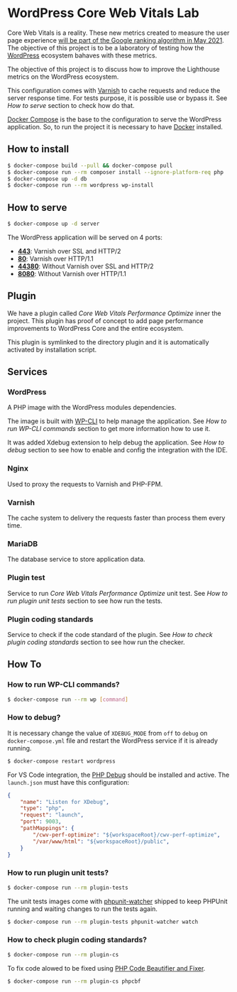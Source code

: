 # WordPress Core Web Vitals Lab

Core Web Vitals is a reality. These new metrics created to measure the user page experience [will be part of the Google ranking algorithm in May 2021](https://developers.google.com/search/blog/2020/11/timing-for-page-experience). The objective of this project is to be a laboratory of testing how the [WordPress](http://wordpress.org/) ecosystem bahaves with these metrics.

The objective of this project is to discuss how to improve the Lighthouse metrics on the WordPress ecosystem.

This configuration comes with [Varnish](https://varnish-cache.org/) to cache requests and reduce the server response time. For tests purpose, it is possible use or bypass it. See _How to serve_ section to check how do that.

[Docker Compose](https://docs.docker.com/compose/) is the base to the configuration to serve the WordPress application. So, to run the project it is necessary to have [Docker](https://www.docker.com/) installed.

## How to install

```bash
$ docker-compose build --pull && docker-compose pull
$ docker-compose run --rm composer install --ignore-platform-req php
$ docker-compose up -d db
$ docker-compose run --rm wordpress wp-install
```

## How to serve

```bash
$ docker-compose up -d server
```

The WordPress application will be served on 4 ports:

- __[443](https://localhost)__: Varnish over SSL and HTTP/2
- __[80](http://localhost)__: Varnish over HTTP/1.1
- __[44380](https://localhost:44380)__: Without Varnish over SSL and HTTP/2
- __[8080](http://localhost:8080)__: Without Varnish over HTTP/1.1

## Plugin

We have a plugin called _Core Web Vitals Performance Optimize_ inner the project. This plugin has proof of concept to add page performance improvements to WordPress Core and the entire ecosystem.

This plugin is symlinked to the directory plugin and it is automatically activated by installation script.

## Services

### WordPress

A PHP image with the WordPress modules dependencies.

The image is built with [WP-CLI](https://wp-cli.org/) to help manage the application. See _How to run WP-CLI commands_ section to get more information how to use it.

It was added Xdebug extension to help debug the application. See _How to debug_ section to see how to enable and config the integration with the IDE.

### Nginx

Used to proxy the requests to Varnish and PHP-FPM.

### Varnish

The cache system to delivery the requests faster than process them every time.

### MariaDB

The database service to store application data.

### Plugin test

Service to run _Core Web Vitals Performance Optimize_ unit test. See _How to run plugin unit tests_ section to see how run the tests.

### Plugin coding standards

Service to check if the code standard of the plugin. See _How to check plugin coding standards_ section to see how run the checker.

## How To

### How to run WP-CLI commands?

```bash
$ docker-compose run --rm wp [command]
```

### How to debug?

It is necessary change the value of `XDEBUG_MODE` from `off` to `debug` on `docker-compose.yml` file and restart the WordPress service if it is already running.

```bash
$ docker-compose restart wordpress
```

For VS Code integration, the [PHP Debug](https://marketplace.visualstudio.com/items?itemName=felixfbecker.php-debug) should be installed and active. The `launch.json` must have this configuration:

```json
{
    "name": "Listen for XDebug",
    "type": "php",
    "request": "launch",
    "port": 9003,
    "pathMappings": {
        "/cwv-perf-optimize": "${workspaceRoot}/cwv-perf-optimize",
        "/var/www/html": "${workspaceRoot}/public",
    }
}
```

### How to run plugin unit tests?

```bash
$ docker-compose run --rm plugin-tests
```

The unit tests images come with [phpunit-watcher](https://github.com/spatie/phpunit-watcher) shipped to keep PHPUnit running and waiting changes to run the tests again.

```bash
$ docker-compose run --rm plugin-tests phpunit-watcher watch
```

### How to check plugin coding standards?

```bash
$ docker-compose run --rm plugin-cs
```

To fix code alowed to be fixed using [PHP Code Beautifier and Fixer](https://github.com/squizlabs/PHP_CodeSniffer/wiki/Fixing-Errors-Automatically).

```bash
$ docker-compose run --rm plugin-cs phpcbf
```
